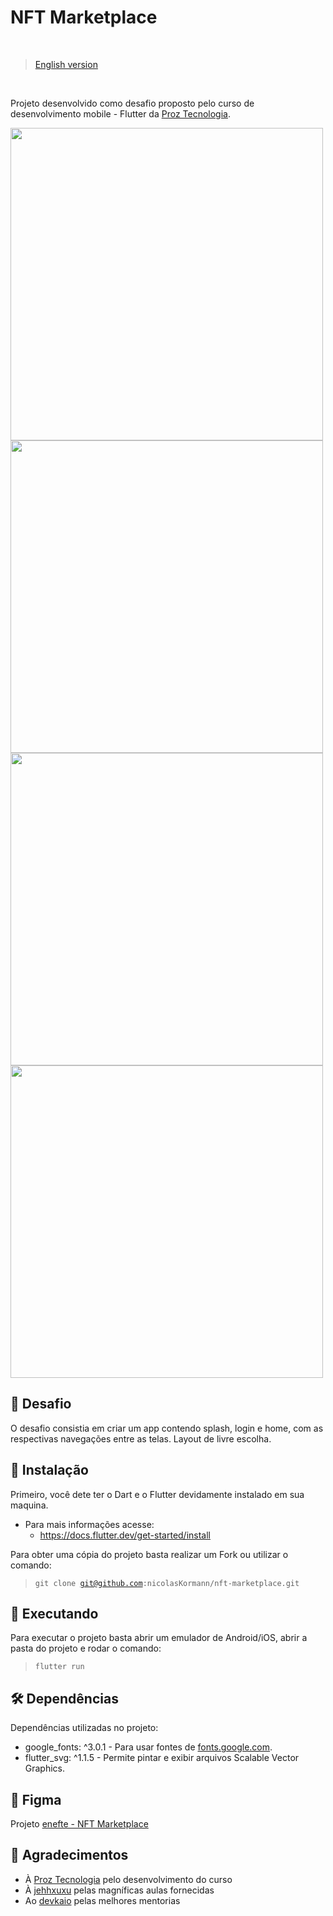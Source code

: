 # NFT Marketplace

<br>

> [English version](README.md)

<br>


Projeto desenvolvido como desafio proposto pelo curso de desenvolvimento mobile - Flutter da [Proz Tecnologia](https://github.com/proz-tecnologia).

<div>
  
  <img src="https://user-images.githubusercontent.com/104602223/197223184-e35b5eef-de36-4a52-aa71-fb822dcd687a.jpg" height="500"/>
  <img src="https://user-images.githubusercontent.com/104602223/197224256-c78fc47a-1efd-481d-b824-4d18c0f2a4d6.jpg" height="500"/>
  <img src="https://user-images.githubusercontent.com/104602223/197224610-864ab202-4859-4a8c-9db3-ad004f422f1a.jpg" height="500"/>
  <img src="https://user-images.githubusercontent.com/104602223/197224729-e951494a-a559-4c18-8a92-6f86dd5f3442.jpg" height="500"/>

</div>

## 🎯 Desafio

O desafio consistia em criar um app contendo splash, login e home, com as respectivas navegações entre as telas. Layout de livre escolha.

## 🔧 Instalação
Primeiro, você dete ter o Dart e o Flutter devidamente instalado em sua maquina.
  - Para mais informações acesse:
    - https://docs.flutter.dev/get-started/install

Para obter uma cópia do projeto basta realizar um Fork ou utilizar o comando:
> <code>git clone git@github.com:nicolasKormann/nft-marketplace.git</code>

## 🚀 Executando

Para executar o projeto basta abrir um emulador de Android/iOS, abrir a pasta do projeto e rodar o comando:
> <code>flutter run</code>

## 🛠️ Dependências

Dependências utilizadas no projeto:

- google_fonts: ^3.0.1 - Para usar fontes de [fonts.google.com](https://fonts.google.com/).
- flutter_svg: ^1.1.5 -  Permite pintar e exibir arquivos Scalable Vector Graphics.

## 🎨 Figma 
Projeto [enefte - NFT Marketplace](https://www.figma.com/file/xTCkcNx5teu7X8Gu2wpdsR/enefte---NFT-Marketplace-(Community))

## 🤝 Agradecimentos
- À [Proz Tecnologia](https://github.com/proz-tecnologia) pelo desenvolvimento do curso
- À [jehhxuxu](https://github.com/jehhxuxu) pelas magníficas aulas fornecidas
- Ao [devkaio](https://github.com/devkaio) pelas melhores mentorias
